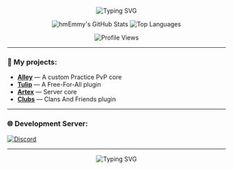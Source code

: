 <p align="center">
  <img src="https://readme-typing-svg.demolab.com?font=Fira+Code&size=25&pause=2000&color=F72585&center=true&vCenter=true&width=435&lines=Welcome+to+my+GitHub!" alt="Typing SVG" />
</p>

<p align="center">
  <img src="https://github-readme-stats.vercel.app/api?username=hmEmmy&show_icons=true&theme=radical&hide_border=true" alt="hmEmmy's GitHub Stats" />
  <img src="https://github-readme-stats.vercel.app/api/top-langs/?username=hmEmmy&layout=compact&theme=radical&hide_border=true" alt="Top Languages" />
</p>

<p align="center">
  <img src="https://komarev.com/ghpvc/?username=hmEmmy&color=FF69B4" alt="Profile Views" />
</p>

---

### 🌟 My projects:
- [**Alley**](https://github.com/RevereInc/Alley) — A custom Practice PvP core
- [**Tulip**](https://github.com/hmEmmy/Tulip) — A Free-For-All plugin
- [**Artex**](https://github.com/hmEmmy/Artex) — Server core
- [**Clubs**](https://github.com/hmEmmy/Clubs) — Clans And Friends plugin  

---

### 🌐 Development Server:
[![Discord](https://img.shields.io/badge/Discord-7289DA?style=for-the-badge&logo=discord&logoColor=white)](https://discord.gg/eT4B65k5E4)

---

<p align="center">
  <img src="https://readme-typing-svg.demolab.com?font=Fira+Code&size=22&pause=2000&color=FF69B4&center=true&vCenter=true&width=435&lines=Thanks+for+visiting!+👋" alt="Typing SVG" />
</p>
